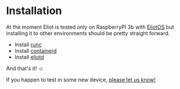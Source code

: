 # Installation
At the moment Eliot is tested only on RaspberryPI 3b with [EliotOS](eliotos.md) but installing it to other environments should be pretty straight forward.

- Install [runc](https://github.com/opencontainers/runc)
- Install [containerd](https://github.com/containerd/containerd)
- Install [eliotd](https://github.com/ernoaapa/eliot)

And that's it! ☺

If you happen to test in some new device, [please let us know!](https://github.com/ernoaapa/eliot/issues/new)